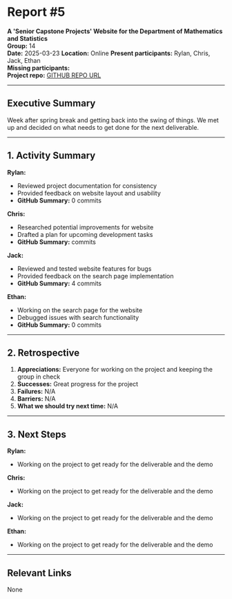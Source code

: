 # Report #5

**A 'Senior Capstone Projects' Website for the Department of Mathematics and Statistics**  
**Group:** 14  
**Date:** 2025-03-23
**Location:** Online
**Present participants:** Rylan, Chris, Jack, Ethan  
**Missing participants:**  
**Project repo:** [GITHUB REPO URL](https://github.com/Naalu/ds-senior-capstone-projects-website)  

---

## Executive Summary
Week after spring break and getting back into the swing of things. We met up and decided on what needs to get done for the next deliverable.

---

## 1. Activity Summary

**Rylan:**
- Reviewed project documentation for consistency
- Provided feedback on website layout and usability
- **GitHub Summary:** 0 commits

**Chris:**
- Researched potential improvements for website
- Drafted a plan for upcoming development tasks
- **GitHub Summary:**  commits

**Jack:**
- Reviewed and tested website features for bugs
- Provided feedback on the search page implementation
- **GitHub Summary:** 4 commits

**Ethan:**
- Working on the search page for the website
- Debugged issues with search functionality
- **GitHub Summary:** 0 commits
---

## 2. Retrospective

1. **Appreciations:** Everyone for working on the project and keeping the group in check
2. **Successes:** Great progress for the project
3. **Failures:** N/A
4. **Barriers:** N/A
5. **What we should try next time:** N/A

---

## 3. Next Steps
**Rylan:**
- Working on the project to get ready for the deliverable and the demo

**Chris:**
- Working on the project to get ready for the deliverable and the demo

**Jack:** 
- Working on the project to get ready for the deliverable and the demo 

**Ethan:** 
- Working on the project to get ready for the deliverable and the demo

---

## Relevant Links
None
